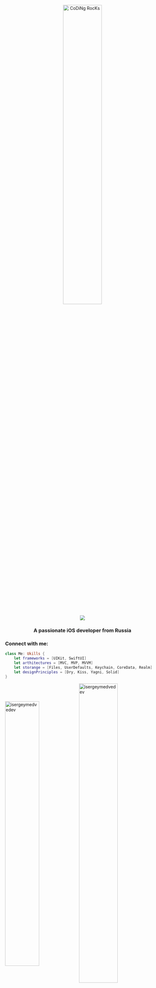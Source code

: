 
<div align="center" width="40">

<img src="https://github.com/SP-XD/SP-XD/blob/main/images/dev-working_rounded.gif?raw=true" href="https://github.com/sp-xd" alt="CoDiNg RocKs"  width="50%"/><br> 
  </div>
<h1 align="center">
  <a href="https://git.io/typing-svg">
    <img src="https://readme-typing-svg.herokuapp.com/?lines=Hello,+There!+👋;I'm+Sergey+Medvedev;Nice+to+meet+you!&center=true&size=30">
  </a>
</h1>

<h3 align="center">A passionate iOS developer from Russia</h3>
<h3 align="left">Connect with me:</h3>
<p align="left">
</p>

```Swift
class Me: Ukills {
    let frameworks = [UIKit, SwiftUI]
    let arthitectures = [MVC, MVP, MVVM]
    let storange = [Files, UserDefaults, Keychain, CoreData, Realm]
    let designPrinciples = [Dry, Kiss, Yagni, Solid]
}
```

<img align="center" src="https://github-readme-stats.vercel.app/api?username=isergeymedvedev&show_icons=true&locale=en" alt="isergeymedvedev" width="47%"/>  <img align="center" src="https://github-readme-streak-stats.herokuapp.com/?user=isergeymedvedev&" alt="isergeymedvedev" width="50%"/>
